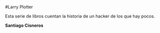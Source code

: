 #Larry Plotter

Esta serie de libros cuentan la historia de un hacker de los que hay pocos.


**Santiago Cisneros**

